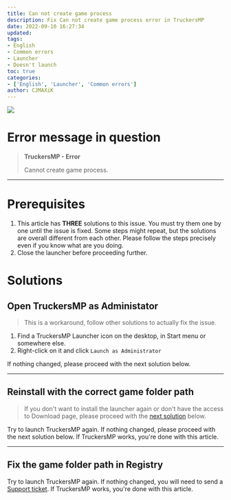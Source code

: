 ```yaml
---
title: Can not create game process
description: Fix Can not create game process error in TruckersMP
date: 2022-09-10 16:27:34
updated:
tags:
- English
- Common errors
- Launcher
- Doesn't launch
toc: true
categories:
- ['English', 'Launcher', 'Common errors']
author: CJMAXiK
---
```

![](https://i.imgur.com/S48zSOe.png)
<!-- more -->
# Error message in question
> **TruckersMP - Error**
>
> Cannot create game process.
***
# Prerequisites
1. This article has **THREE** solutions to this issue. You must try them one by one until the issue is fixed. Some steps might repeat, but the solutions are overall different from each other. Please follow the steps precisely even if you know what are you doing.
2. Close the launcher before proceeding further.

# Solutions 
## Open TruckersMP as Administator
> This is a workaround, follow other solutions to actually fix the issue.
1. Find a TruckersMP Launcher icon on the desktop, in Start menu or somewhere else.
2. Right-click on it and click `Launch as Administrator`

If nothing changed, please proceed with the next solution below.

***

## Reinstall with the correct game folder path
> If you don't want to install the launcher again or don't have the access to Download page, please proceed with the [next solution](#Fix-the-game-folder-path-in-Registry) below.
<!-- md en/launcher-solutions/reinstall-with-correct-game-path.md -->

Try to launch TruckersMP again. If nothing changed, please proceed with the next solution below. If TruckersMP works, you're done with this article.

***

## Fix the game folder path in Registry
<!-- md en/launcher-solutions/registry-fix.md -->

Try to launch TruckersMP again. If nothing changed, you will need to send a [Support ticket](https://truckersmp.com/support/ticket/create). If TruckersMP works, you're done with this article.
